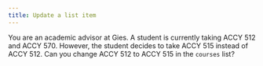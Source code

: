 ```yaml
---
title: Update a list item
---
```


You are an academic advisor at Gies. A student is currently taking ACCY 512 and ACCY 570. However, the student decides to take ACCY 515 instead of ACCY 512. Can you change ACCY 512 to ACCY 515 in the `courses` list?

